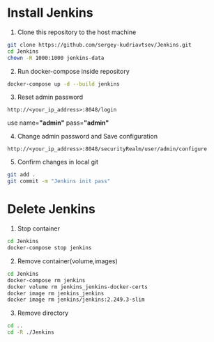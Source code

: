 # Install Jenkins

1. Clone this repository to the host machine
```bash
git clone https://github.com/sergey-kudriavtsev/Jenkins.git
cd Jenkins
chown -R 1000:1000 jenkins-data
```

2. Run docker-compose inside repository

```bash
docker-compose up -d --build jenkins
```

3. Reset admin password

```url
http://<your_ip_address>:8048/login
```
use name=__"admin"__ pass=__"admin"__

4. Change admin password and Save configuration
```url
http://<your_ip_address>:8048/securityRealm/user/admin/configure
```


5. Confirm changes in local git 
```sh
git add .
git commit -m "Jenkins init pass"
```



# Delete Jenkins

1. Stop container
```bash
cd Jenkins
docker-compose stop jenkins
```
2. Remove container(volume,images)

```bash
cd Jenkins
docker-compose rm jenkins
docker volume rm jenkins_jenkins-docker-certs
docker image rm jenkins_jenkins
docker image rm jenkins/jenkins:2.249.3-slim
```

3. Remove directory
```bash
cd ..
cd -R ./Jenkins
```